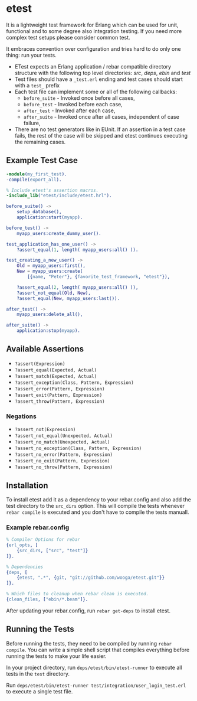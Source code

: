 # etest

It is a lightweight test framework for Erlang which can be used for unit,
functional and to some degree also integration testing. If you need more complex
test setups please consider common test.

It embraces convention over configuration and tries hard to do only one
thing: run your tests.

* ETest expects an Erlang application / rebar compatible directory structure
with the following top level directories: _src_, _deps_, _ebin_ and _test_
* Test files should have a `_test.erl` ending and test cases should start
with a `test_` prefix
* Each test file can implement some or all of the following callbacks:
  * `before_suite` - Invoked once before all cases,
  * `before_test` - Invoked before each case,
  * `after_test` - Invoked after each case,
  * `after_suite` - Invoked once after all cases, independent of case failure,
* There are no test generators like in EUnit. If an assertion in a test case
fails, the rest of the case will be skipped and etest continues executing the
remaining cases.

## Example Test Case

```erlang
-module(my_first_test).
-compile(export_all).

% Include etest's assertion macros.
-include_lib("etest/include/etest.hrl").

before_suite() ->
    setup_database(),
    application:start(myapp).

before_test() ->
    myapp_users:create_dummy_user().

test_application_has_one_user() ->
    ?assert_equal(1, length( myapp_users:all() )).

test_creating_a_new_user() ->
    Old = myapp_users:first(),
    New = myapp_users:create(
        [{name, "Peter"}, {favorite_test_framework, "etest"}),

    ?assert_equal(2, length( myapp_users:all() )),
    ?assert_not_equal(Old, New),
    ?assert_equal(New, myapp_users:last()).

after_test() ->
    myapp_users:delete_all(),

after_suite() ->
    application:stop(myapp).
```

## Available Assertions

* ```?assert(Expression)```
* ```?assert_equal(Expected, Actual)```
* ```?assert_match(Expected, Actual)```
* ```?assert_exception(Class, Pattern, Expression)```
* ```?assert_error(Pattern, Expression)```
* ```?assert_exit(Pattern, Expression)```
* ```?assert_throw(Pattern, Expression)```

### Negations

* ```?assert_not(Expression)```
* ```?assert_not_equal(Unexpected, Actual)```
* ```?assert_no_match(Unexpected, Actual)```
* ```?assert_no_exception(Class, Pattern, Expression)```
* ```?assert_no_error(Pattern, Expression)```
* ```?assert_no_exit(Pattern, Expression)```
* ```?assert_no_throw(Pattern, Expression)```

## Installation

To install etest add it as a dependency to your rebar.config and also add
the test directory to the ```src_dirs``` option. This will compile the
tests whenever ```rebar compile``` is executed and you don't have to compile
the tests manuall.

### Example rebar.config

```erlang
% Compiler Options for rebar
{erl_opts, [
    {src_dirs, ["src", "test"]}
]}.

% Dependencies
{deps, [
    {etest, ".*", {git, "git://github.com/wooga/etest.git"}}
]}.

% Which files to cleanup when rebar clean is executed.
{clean_files, ["ebin/*.beam"]}.
```

After updating your rebar.config, run ```rebar get-deps``` to install etest.


## Running the Tests

Before running the tests, they need to be compiled by running
```rebar compile```. You can write a simple shell script that compiles
everything before running the tests to make your life easier.

In your project directory, run ```deps/etest/bin/etest-runner``` to execute all
tests in the `test` directory.

Run ```deps/etest/bin/etest-runner test/integration/user_login_test.erl``` to
execute a single test file.
